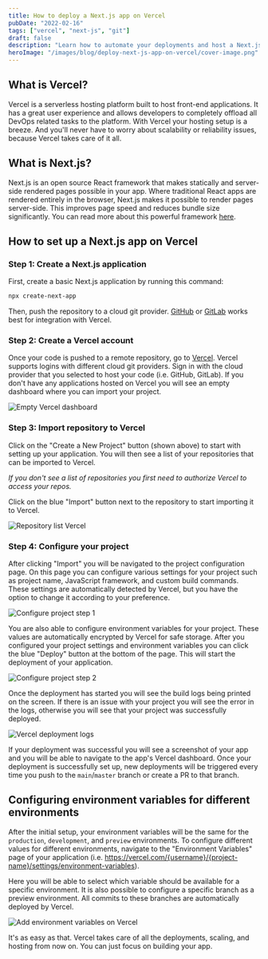 ```yaml
---
title: How to deploy a Next.js app on Vercel
pubDate: "2022-02-16"
tags: ["vercel", "next-js", "git"]
draft: false
description: "Learn how to automate your deployments and host a Next.js app on Vercel"
heroImage: "/images/blog/deploy-next-js-app-on-vercel/cover-image.png"
---
```


## What is Vercel?

Vercel is a serverless hosting platform built to host front-end applications. It has a great user experience and allows developers to completely offload all DevOps related tasks to the platform. With Vercel your hosting setup is a breeze. And you'll never have to worry about scalability or reliability issues, because Vercel takes care of it all.

## What is Next.js?

Next.js is an open source React framework that makes statically and server-side rendered pages possible in your app. Where traditional React apps are rendered entirely in the browser, Next.js makes it possible to render pages server-side. This improves page speed and reduces bundle size significantly. You can read more about this powerful framework [here](https://nextjs.org).

## How to set up a Next.js app on Vercel

### Step 1: Create a Next.js application

First, create a basic Next.js application by running this command:

```bash
npx create-next-app
```

Then, push the repository to a cloud git provider. [GitHub](https://github.com) or [GitLab](https://about.gitlab.com) works best for integration with Vercel.

### Step 2: Create a Vercel account

Once your code is pushed to a remote repository, go to [Vercel](https://vercel.com). Vercel supports logins with different cloud git providers. Sign in with the cloud provider that you selected to host your code (i.e. GitHub, GitLab). If you don't have any applications hosted on Vercel you will see an empty dashboard where you can import your project.

![Empty Vercel dashboard](/images/blog/deploy-next-js-app-on-vercel/empty-vercel-dashboard.png)

### Step 3: Import repository to Vercel

Click on the "Create a New Project" button (shown above) to start with setting up your application. You will then see a list of your repositories that can be imported to Vercel.

_If you don't see a list of repositories you first need to authorize Vercel to access your repos._

Click on the blue "Import" button next to the repository to start importing it to Vercel.

![Repository list Vercel](/images/blog/deploy-next-js-app-on-vercel/project-list-import.png)

### Step 4: Configure your project

After clicking "Import" you will be navigated to the project configuration page. On this page you can configure various settings for your project such as project name, JavaScript framework, and custom build commands. These settings are automatically detected by Vercel, but you have the option to change it according to your preference.

![Configure project step 1](/images/blog/deploy-next-js-app-on-vercel/configure-project-step-1.png)

You are also able to configure environment variables for your project. These values are automatically encrypted by Vercel for safe storage. After you configured your project settings and environment variables you can click the blue "Deploy" button at the bottom of the page. This will start the deployment of your application.

![Configure project step 2](/images/blog/deploy-next-js-app-on-vercel/configure-project-step-2.png)

Once the deployment has started you will see the build logs being printed on the screen. If there is an issue with your project you will see the error in the logs, otherwise you will see that your project was successfully deployed.

![Vercel deployment logs](/images/blog/deploy-next-js-app-on-vercel/deployment-logs.png)

If your deployment was successful you will see a screenshot of your app and you will be able to navigate to the app's Vercel dashboard. Once your deployment is successfully set up, new deployments will be triggered every time you push to the `main`/`master` branch or create a PR to that branch.

## Configuring environment variables for different environments

After the initial setup, your environment variables will be the same for the `production`, `development`, and `preview` environments. To configure different values for different environments, navigate to the "Environment Variables" page of your application (i.e. https://vercel.com/{username}/{project-name}/settings/environment-variables).

Here you will be able to select which variable should be available for a specific environment. It is also possible to configure a specific branch as a preview environment. All commits to these branches are automatically deployed by Vercel.

![Add environment variables on Vercel](/images/blog/deploy-next-js-app-on-vercel/environment-variables.png)

It's as easy as that. Vercel takes care of all the deployments, scaling, and hosting from now on. You can just focus on building your app.
